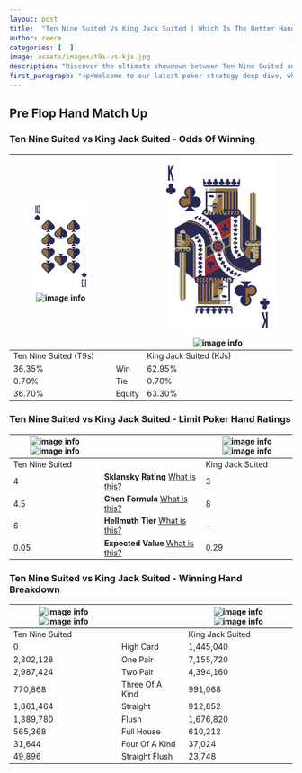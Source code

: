 ```yaml
---
layout: post
title:  "Ten Nine Suited Vs King Jack Suited | Which Is The Better Hand In Poker? A Complete Guide"
author: reece
categories: [  ]
image: assets/images/t9s-vs-kjs.jpg
description: "Discover the ultimate showdown between Ten Nine Suited and King Jack Suited in poker! Uncover the odds, strategies, and scenarios where one hand triumphs over the other. Get ready to up your poker game with this thrilling analysis."
first_paragraph: "<p>Welcome to our latest poker strategy deep dive, where we're pitting two distinct hands against each other in a high-stakes showdown: Ten Nine Suited vs King Jack Suited.</p><p>In the dynamic world of poker, every decision counts, and knowing which hand holds the upper hand is key to your success at the table.</p><p>In this article, we'll dissect these two hands, explore the scenarios where one dominates the other, and equip you with the knowledge to make strategic choices that can tip the odds in your favor.</p><p>Get ready to unravel the intriguing dynamics of these poker hands and elevate your game to new heights.</p>"
---
```




[comment]: # (sp0)

## Pre Flop Hand Match Up

<div class="table hand-ratings" markdown="1"> 



### Ten Nine Suited vs King Jack Suited - Odds Of Winning


    
| ![image info](assets/images/hand1/T.png) ![image info](assets/images/hand1/9s.png) |  | ![image info](assets/images/hand2/K.png) ![image info](assets/images/hand2/Js.png) |
| -------- | -------- | -------- |
| Ten Nine Suited (T9s) |  | King Jack Suited (KJs) |
| 36.35% | Win | 62.95% |
| 0.70% | Tie | 0.70% |
| 36.70% | Equity | 63.30% |




[comment]: # (sp1)



### Ten Nine Suited vs King Jack Suited - Limit Poker Hand Ratings


    
| ![image info](https://www.riverpairs.com/assets/images/hand1/T.png) ![image info](https://www.riverpairs.com/assets/images/hand1/9s.png) |  | ![image info](https://www.riverpairs.com/assets/images/hand2/K.png) ![image info](https://www.riverpairs.com/assets/images/hand2/Js.png) |
| -------- | -------- | -------- |
| Ten Nine Suited |  | King Jack Suited |
| 4 | **Sklansky Rating** [What is this?](/sklansky-rating-explained) | 3 |
| 4.5 | **Chen Formula** [What is this?](/chen-formula-explained) | 8 |
| 6 | **Hellmuth Tier** [What is this?](/Hellmuth-tier-explained) | - |
| 0.05 | **Expected Value** [What is this?](/expected-value-explained) | 0.29 |




[comment]: # (sp2)



### Ten Nine Suited vs King Jack Suited - Winning Hand Breakdown


    
| ![image info](https://www.riverpairs.com/assets/images/hand1/T.png) ![image info](https://www.riverpairs.com/assets/images/hand1/9s.png) |  | ![image info](https://www.riverpairs.com/assets/images/hand2/K.png) ![image info](https://www.riverpairs.com/assets/images/hand2/Js.png) |
| -------- | -------- | -------- |
| Ten Nine Suited |  | King Jack Suited |
| 0 | High Card | 1,445,040 |
| 2,302,128 | One Pair | 7,155,720 |
| 2,987,424 | Two Pair | 4,394,160 |
| 770,868 | Three Of A Kind | 991,068 |
| 1,861,464 | Straight | 912,852 |
| 1,389,780 | Flush | 1,676,820 |
| 565,368 | Full House | 610,212 |
| 31,644 | Four Of A Kind | 37,024 |
| 49,896 | Straight Flush | 23,748 |




[comment]: # (sp3)



</div>

[comment]: # (sp4)



[comment]: # (sp5)

